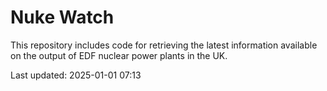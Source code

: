 # Nuke Watch

This repository includes code for retrieving the latest information available on the output of EDF nuclear power plants in the UK.

Last updated: 2025-01-01 07:13